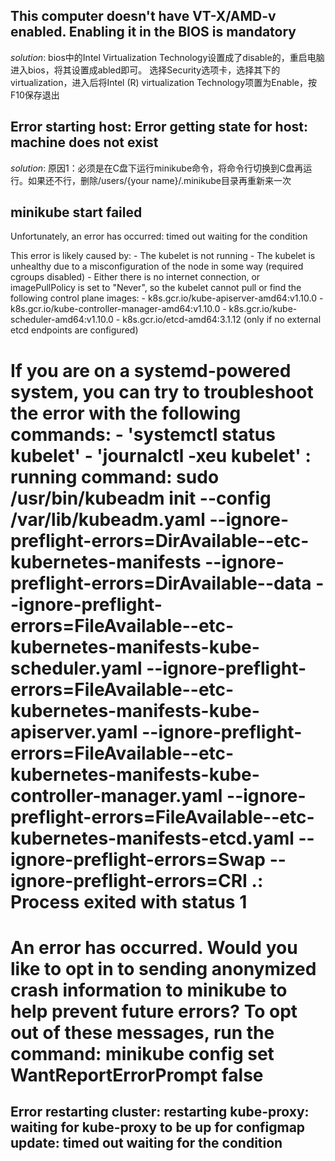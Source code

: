 ## This computer doesn't have VT-X/AMD-v enabled. Enabling it in the BIOS is mandatory
*solution*: 
bios中的Intel Virtualization Technology设置成了disable的，重启电脑进入bios，将其设置成abled即可。
选择Security选项卡，选择其下的virtualization，进入后将Intel (R) virtualization Technology项置为Enable，按F10保存退出

## Error starting host: Error getting state for host: machine does not exist
*solution*:
原因1：必须是在C盘下运行minikube命令，将命令行切换到C盘再运行。如果还不行，删除/users/{your name}/.minikube目录再重新来一次

## minikube start failed

Unfortunately, an error has occurred:        timed out waiting for the condition

This error is likely caused by:
        - The kubelet is not running
        - The kubelet is unhealthy due to a misconfiguration of the node in some way (required cgroups disabled)
        - Either there is no internet connection, or imagePullPolicy is set to "Never",
          so the kubelet cannot pull or find the following control plane images:
                - k8s.gcr.io/kube-apiserver-amd64:v1.10.0
                - k8s.gcr.io/kube-controller-manager-amd64:v1.10.0
                - k8s.gcr.io/kube-scheduler-amd64:v1.10.0
                - k8s.gcr.io/etcd-amd64:3.1.12 (only if no external etcd endpoints are configured)

If you are on a systemd-powered system, you can try to troubleshoot the error with the following commands:
        - 'systemctl status kubelet'
        - 'journalctl -xeu kubelet'
                                         : running command: sudo /usr/bin/kubeadm init --config /var/lib/kubeadm.yaml --ignore-preflight-errors=DirAvailable--etc-kubernetes-manifests --ignore-preflight-errors=DirAvailable--data --ignore-preflight-errors=FileAvailable--etc-kubernetes-manifests-kube-scheduler.yaml --ignore-preflight-errors=FileAvailable--etc-kubernetes-manifests-kube-apiserver.yaml --ignore-preflight-errors=FileAvailable--etc-kubernetes-manifests-kube-controller-manager.yaml --ignore-preflight-errors=FileAvailable--etc-kubernetes-manifests-etcd.yaml --ignore-preflight-errors=Swap --ignore-preflight-errors=CRI
.: Process exited with status 1
================================================================================
An error has occurred. Would you like to opt in to sending anonymized crash
information to minikube to help prevent future errors?
To opt out of these messages, run the command:
        minikube config set WantReportErrorPrompt false
================================================================================

## Error restarting cluster:  restarting kube-proxy: waiting for kube-proxy to be up for configmap update: timed out waiting for the condition
